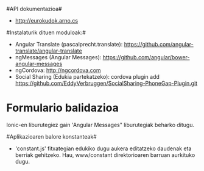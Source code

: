 #API dokumentazioa#

* http://eurokudok.arno.cs

#Instalaturik dituen moduloak:#

* Angular Translate (pascalprecht.translate): https://github.com/angular-translate/angular-translate
* ngMessages (Angular Messages): https://github.com/angular/bower-angular-messages
* ngCordova: http://ngcordova.com
* Social Sharing (Edukia partekatzeko): cordova plugin add https://github.com/EddyVerbruggen/SocialSharing-PhoneGap-Plugin.git

# Formulario balidazioa #

Ionic-en liburutegiez gain 'Angular Messages" liburutegiak beharko ditugu.

#Aplikazioaren balore konstanteak#

* 'constant.js' fitxategian edukiko dugu aukera editatzeko daudenak eta berriak gehitzeko. Hau, www/constant direktorioaren barruan aurkituko dugu.



